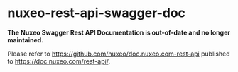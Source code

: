 # nuxeo-rest-api-swagger-doc

**The Nuxeo Swagger Rest API Documentation is out-of-date and no longer maintained.**

Please refer to https://github.com/nuxeo/doc.nuxeo.com-rest-api published to https://doc.nuxeo.com/rest-api/.
